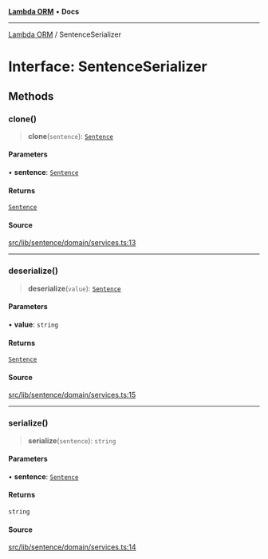 [**Lambda ORM**](../README.md) • **Docs**

***

[Lambda ORM](../README.md) / SentenceSerializer

# Interface: SentenceSerializer

## Methods

### clone()

> **clone**(`sentence`): [`Sentence`](../classes/Sentence.md)

#### Parameters

• **sentence**: [`Sentence`](../classes/Sentence.md)

#### Returns

[`Sentence`](../classes/Sentence.md)

#### Source

[src/lib/sentence/domain/services.ts:13](https://github.com/lambda-orm/lambdaorm-base/blob/a635589f3d58a8022cbddf078d76ce5a7a0b2137/src/lib/sentence/domain/services.ts#L13)

***

### deserialize()

> **deserialize**(`value`): [`Sentence`](../classes/Sentence.md)

#### Parameters

• **value**: `string`

#### Returns

[`Sentence`](../classes/Sentence.md)

#### Source

[src/lib/sentence/domain/services.ts:15](https://github.com/lambda-orm/lambdaorm-base/blob/a635589f3d58a8022cbddf078d76ce5a7a0b2137/src/lib/sentence/domain/services.ts#L15)

***

### serialize()

> **serialize**(`sentence`): `string`

#### Parameters

• **sentence**: [`Sentence`](../classes/Sentence.md)

#### Returns

`string`

#### Source

[src/lib/sentence/domain/services.ts:14](https://github.com/lambda-orm/lambdaorm-base/blob/a635589f3d58a8022cbddf078d76ce5a7a0b2137/src/lib/sentence/domain/services.ts#L14)
